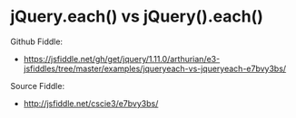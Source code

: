 # jQuery.each() vs jQuery().each()

Github Fiddle:
- https://jsfiddle.net/gh/get/jquery/1.11.0/arthurian/e3-jsfiddles/tree/master/examples/jqueryeach-vs-jqueryeach-e7bvy3bs/

Source Fiddle:
- http://jsfiddle.net/cscie3/e7bvy3bs/

